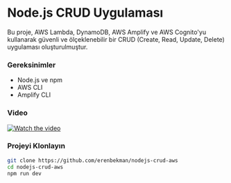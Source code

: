 # Node.js CRUD Uygulaması

Bu proje, AWS Lambda, DynamoDB, AWS Amplify ve AWS Cognito'yu kullanarak güvenli ve ölçeklenebilir bir CRUD (Create, Read, Update, Delete) uygulaması oluşturulmuştur.

### Gereksinimler
- Node.js ve npm
- AWS CLI
- Amplify CLI

### Video

[![Watch the video](https://partner.zoom.us/wp-content/uploads/2022/12/2022_Zoom-AWS_Lockup_RGB-1-e1672857797889-1024x760.png)](https://github.com/ErenBekman/nodejs-crud-aws/assets/87018360/1af15cfe-d008-482c-8cd4-8e0d3e3bdd1c)


### Projeyi Klonlayın

```bash
git clone https://github.com/erenbekman/nodejs-crud-aws
cd nodejs-crud-aws
npm run dev
